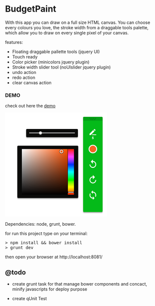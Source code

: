 # BudgetPaint

With this app you can draw on a full size HTML canvas. You can choose every colours you love, the stroke width from a draggable tools palette, which allow you to draw on every single pixel of your canvas.

features:
 - Floating draggable pallette tools (jquery UI)
 - Touch ready
 - Color picker (minicolors jquery plugin)
 - Stroke width slider tool (noUIslider jquery plugin)
 - undo action
 - redo action
 - clear canvas action

### DEMO
check out here the [demo](http://davelab.net/budgetPaint/) 

![screen](/app/images/screenshot.png)

Dependencies:
node,
grunt,
bower.

for run this project type on your terminal:

<pre>
> npm install && bower install
> grunt dev
</pre>

then open your browser at http://localhost:8081/

## @todo

- create grunt task for that manage bower components and concact, minify javascripts for deploy purpose

- create qUnit Test